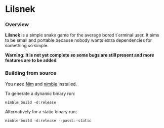 # Lilsnek
### Overview

**Lilsnek** is a simple snake game for the average bored t`erminal user. It aims to be small and portable because nobody wants extra dependencies for something so simple.

**Warning: It is not yet complete so some bugs are still present and more features are to be added**

### Building from source

You need [Nim](https://nim-lang.org/) and [nimble](https://github.com/nim-lang/nimble) installed.

To generate a dynamic binary run:

`nimble build -d:release`

Alternatively for a static binary run:

`nimble build -d:release --passL:-static`